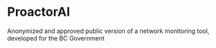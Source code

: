 # ProactorAI
Anonymized and approved public version of a network monitoring tool, developed for the BC Government
